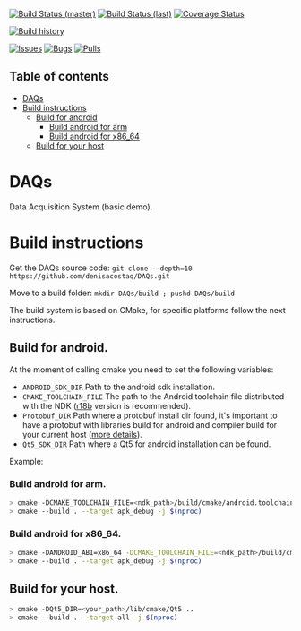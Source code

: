 [![Build Status (master)](https://img.shields.io/travis/com/denisacostaq/DAQs/master.svg?label=Build%20Status%20%28master%29)](https://api.travis-ci.com/denisacostaq/DAQs)
[![Build Status (last)](https://img.shields.io/travis/com/denisacostaq/DAQs.svg?label=Build%20Status%20%28last%29)](https://travis-ci.com/denisacostaq/DAQs/pull_requests)
[![Coverage Status](https://coveralls.io/repos/github/denisacostaq/DAQs/badge.svg?branch=master)](https://coveralls.io/github/denisacostaq/DAQs)

[![Build history](https://buildstats.info/travisci/chart/denisacostaq/DAQs?showStats=true)](https://travis-ci.com/denisacostaq/DAQs/builds)

[![Issues](https://img.shields.io/github/issues/denisacostaq/DAQs.svg)](https://github.com/denisacostaq/DAQs/issues)
[![Bugs](https://img.shields.io/github/issues/denisacostaq/DAQs/bug.svg)](https://github.com/denisacostaq/DAQs/issues?q=is%3Aissue+is%3Aopen+label%3Abug)
[![Pulls](https://img.shields.io/github/issues-pr/denisacostaq/DAQs.svg)](https://github.com/denisacostaq/DAQs/pulls)


## Table of contents

<!-- MarkdownTOC levels="1,2,3" autolink="true" bracket="round" -->

- [DAQs](#daqs)
- [Build instructions](#build-instructions)
  - [Build for android](#build-for-android)
    - [Build android for arm](#build-android-for-arm)
    - [Build android for x86_64](#build-android-for-x86_64)
  - [Build for your host](#build-for-your-host)

<!-- /MarkdownTOC -->

# DAQs
Data Acquisition System (basic demo).

# Build instructions

Get the DAQs source code:
`git clone --depth=10 https://github.com/denisacostaq/DAQs.git`

Move to a build folder:
`mkdir DAQs/build ; pushd DAQs/build`

The build system is based on CMake, for specific platforms follow the next instructions.

## Build for android.

At the moment of calling cmake you need to set the following variables:

 - `ANDROID_SDK_DIR` Path to the android sdk installation.
 - `CMAKE_TOOLCHAIN_FILE` The path to the Android toolchain file distributed with the NDK ([r18b](https://dl.google.com/android/repository/android-ndk-r18b-linux-x86_64.zip) version is recommended).
 - `Protobuf_DIR` Path where a protobuf install dir found, it's important to have a protobuf with libraries build for android and compiler build for your current host ([more details](https://github.com/denisacostaq/DAQs/wiki/Protobuf)).
 - `Qt5_SDK_DIR` Path where a Qt5 for android installation can be found.

Example:

### Build android for arm.

```bash
> cmake -DCMAKE_TOOLCHAIN_FILE=<ndk_path>/build/cmake/android.toolchain.cmake -DProtobuf_DIR=<protobuf_install_dir>/lib/cmake/protobuf -DQt5SDK_DIR=<your_path> -DANDROID_SDK_DIR=<your_path> ..
> cmake --build . --target apk_debug -j $(nproc)
```

### Build android for x86_64.

```bash
> cmake -DANDROID_ABI=x86_64 -DCMAKE_TOOLCHAIN_FILE=<ndk_path>/build/cmake/android.toolchain.cmake -DProtobuf_DIR=<protobuf_install_dir>/lib/cmake/protobuf -DQt5SDK_DIR=<your_path> -DANDROID_SDK_DIR=<your_path> ..
> cmake --build . --target apk_debug -j $(nproc)
```


## Build for your host.

```bash
> cmake -DQt5_DIR=<your_path>/lib/cmake/Qt5 ..
> cmake --build . --target all -j $(nproc)
```

